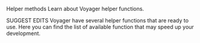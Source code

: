 
Helper methods
Learn about Voyager helper functions.

SUGGEST EDITS
Voyager have several helper functions that are ready to use. Here you can find the list of available function that may speed up your development.
